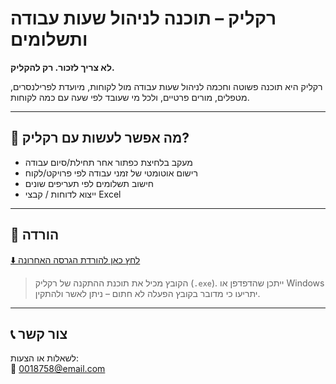 # רקליק – תוכנה לניהול שעות עבודה ותשלומים

**לא צריך לזכור. רק להקליק.**

רקליק היא תוכנה פשוטה וחכמה לניהול שעות עבודה מול לקוחות, מיועדת לפרילנסרים, מטפלים, מורים פרטיים, ולכל מי שעובד לפי שעה עם כמה לקוחות.

---

## 🔧 מה אפשר לעשות עם רקליק?

- מעקב בלחיצת כפתור אחר תחילת/סיום עבודה
- רישום אוטומטי של זמני עבודה לפי פרויקט/לקוח
- חישוב תשלומים לפי תעריפים שונים
- ייצוא לדוחות / קבצי Excel

---

## 💾 הורדה

[⬇️ לחץ כאן להורדת הגרסה האחרונה](https://github.com/USERNAME/rak-click-install/releases/latest)

> הקובץ מכיל את תוכנת ההתקנה של רקליק (`.exe`). ייתכן שהדפדפן או Windows יתריעו כי מדובר בקובץ הפעלה לא חתום – ניתן לאשר ולהתקין.

---

## 📞 צור קשר

לשאלות או הצעות:  
📧 0018758@email.com  

